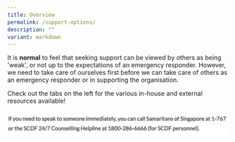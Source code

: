 ```yaml
---
title: Overview
permalink: /support-options/
description: ""
variant: markdown
---
```

It is **normal** to feel that seeking support can be viewed by others as being 'weak', or not up to the expectations of an emergency responder. However, we need to take care of ourselves first before we can take care of others as an emergency responder or in supporting the organisation. 

Check out the tabs on the left for the various in-house and external resources available!

![](/images/Overview_helpline.jpg)